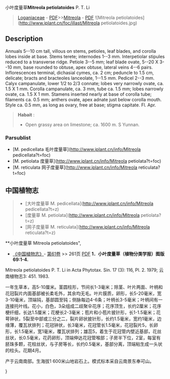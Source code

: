 小叶度量草**Mitreola petiolatoides** P. T. Li

> [Loganiaceae](http://www.iplant.cn/info/Loganiaceae?t=foc) - [PDF](http://www.iplant.cn/foc/pdf/Loganiaceae.pdf)>>[Mitreola](http://www.iplant.cn/info/Mitreola?t=foc) - [PDF](http://www.iplant.cn/foc/pdf/Mitreola.pdf)
![Mitreola petiolatoides](http://www.iplant.cn/foc/illast/Mitreola petiolatoides.jpg)

## Description

Annuals 5--10 cm tall, villous on stems, petioles, leaf blades, and corolla lobes inside at base. Stems terete; internodes 1--3 mm. Interpetiolar stipules reduced to a transverse ridge. Petiole 3--5 mm; leaf blade ovate, 5--20 X 3--10 mm, base rounded to obtuse, apex obtuse, lateral veins 4--6 pairs. Inflorescences terminal, dichasial cymes, ca. 2 cm; peduncle to 1.5 cm, delicate; bracts and bracteoles lanceolate, 1--1.5 mm. Pedicel 2--3 mm. Calyx campanulate, lower 1/2 to 2/3 connate; lobes very narrowly ovate, ca. 1.5 X 1 mm. Corolla campanulate, ca. 3 mm, tube ca. 1.5 mm; lobes narrowly ovate, ca. 1.5 X 1 mm. Stamens inserted nearly at base of corolla tube; filaments ca. 0.5 mm; anthers ovate, apex adnate just below corolla mouth. Style ca. 0.5 mm, as long as ovary, free at base; stigma capitate. Fl. Apr.


> **Habait** : 
>* Open grassy area on limestone; ca. 1600 m. S Yunnan.

### Parsublist

* [M.  pedicellata  毛叶度量草](http://www.iplant.cn/info/Mitreola pedicellata?t=foc)
* [M.  petiolata  度量草](http://www.iplant.cn/info/Mitreola petiolata?t=foc)
* [M.  reticulata  网子度量草](http://www.iplant.cn/info/Mitreola reticulata?t=foc)

## 中国植物志

> * [大叶度量草  M.  pedicellata](http://www.iplant.cn/info/Mitreola pedicellata?t=z)
> * [度量草  M.  petiolata](http://www.iplant.cn/info/Mitreola petiolata?t=z)
> * [网子度量草  M.  reticulata](http://www.iplant.cn/info/Mitreola reticulata?t=z)


**小叶度量草 Mitreola petiolatoides",


* [《中国植物志》](http://www.iplant.cn/frps)- [第61卷](http://www.iplant.cn/frps/vol/61) >> 261页 [PDF](http://www.iplant.cn/frps/pdf/61/261.PDF)
**1．小叶度量草（植物分类学报）图版69:1-4.**

Mitreola petiolatoides P. T. Li in Acta Phytotax. Sin. 17 (3): 116, Pl. 2. 1979; 云南植物志3: 451. 1983.

一年生草本，高5-10厘米。茎圆柱形，节间长1-3毫米；除茎、叶片两面、叶柄和花冠裂片内面基部被长柔毛外，其余均无毛。叶片膜质，卵形，长5-20毫米，宽3-10毫米，顶端钝，基部圆至钝；侧脉每边4-6条；叶柄长3-5毫米；叶柄间有一连接托叶线。花小，白色，3朵组成二歧聚伞花序；花序顶生，长约2厘米；花序梗纤细，长达1.5厘米；花梗长2-3毫米；苞片和小苞片披针形，长1-1.5毫米；花萼钟状，5裂至中部或三分之二，裂片卵状披针形，长约1.5毫米，宽约1毫米，边缘薄，覆瓦状排列；花冠钟状，长3毫米，花冠管长1.5毫米，花冠裂片5，长卵形，长1.5毫米，宽1毫米，覆瓦状排列；雄蕊5，着生于花冠管内壁近基部，花丝丝状，长0.5毫米，花药卵形，顶端伸达花冠管喉部；子房半下位，2室，每室有胚珠多颗，花柱丝状，与子房等长，长约0.5毫米，基部分离，顶端粘生成一头状的柱头。花期4月。

产于云南南部。生海拔1 600米山地岩石上。模式标本采自云南景东奉可山。

}